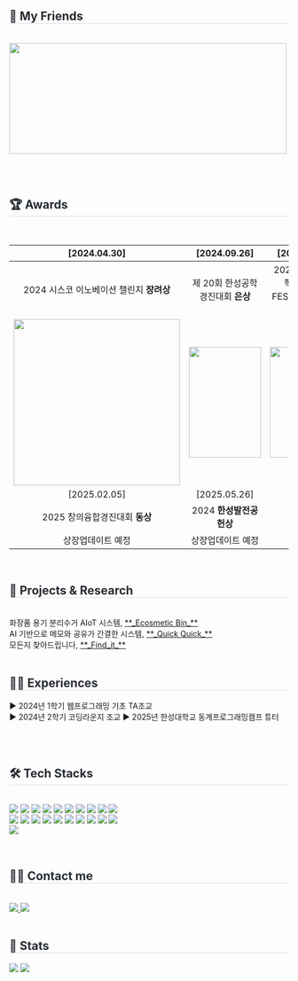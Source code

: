 <h2 style="border-bottom: 1px solid #d8dee4; color: #282d33;"> 🐶 My Friends </h2> <br> 
<a href="https://github.com/devxb/gitanimals">
<img
  src="https://render.gitanimals.org/farms/niroey"
  width="500"
  height="200"
/>
</a>

<br> <br>

<h2 style="border-bottom: 1px solid #d8dee4; color: #282d33;"> 🏆 Awards </h2> <br> 


| [2024.04.30]  | [2024.09.26]  | [2024.11.27]  |
|:-:|:-:|:-:|
| 2024 시스코 이노베이션 챌린지 **장려상**  | 제 20회 한성공학경진대회 **은상**  | 2024 SW중심대학 연합 SW FESTIVAL **최우수상**  |
| <img src="https://github.com/user-attachments/assets/3c99da22-33b7-43cd-a77d-9fdbc9829737" width="300"/> | <img src="https://github.com/user-attachments/assets/3dc48a65-daf8-4756-988a-627682315f60" width="130px" height="200px" />| <img src="https://github.com/user-attachments/assets/c5994e91-194c-4503-afb3-eea57326904c" width="130px" height="200px"> |
| [2025.02.05]  | [2025.05.26]  |   |
| 2025 창의융합경진대회 **동상**  | 2024 **한성발전공헌상** |   |
| 상장업데이트 예정 | 상장업데이트 예정 |  |


<br>
<h2 style="border-bottom: 1px solid #d8dee4; color: #282d33;"> 📄 Projects & Research </h2> <br> 
화장품 용기 분리수거 AIoT 시스템, <a href="https://github.com/HSU-REPLAY/Ecosmetic-Bin" target="_blank"> **_Ecosmetic Bin_** </a> <br>
AI 기반으로 메모와 공유가 간결한 시스템, <a href="https://github.com/HwangCheese/QuickQuick" target="_blank"> **_Quick Quick_** </a> 
<br>
모든지 찾아드립니다, <a href="https://github.com/HSU-Findit" target="_blank"> **_Find_it_** </a> <br><br>

<h2 style="border-bottom: 1px solid #d8dee4; color: #282d33;"> 💪🏻 Experiences </h2>
▶ 2024년 1학기 웹프로그래밍 기초 TA조교 <br>
▶ 2024년 2학기 코딩라운지 조교
▶ 2025년 한성대학교 동계프로그래밍캠프 튜터

<br><br>
<div style="text-align: left;">
    <h2 style="border-bottom: 1px solid #d8dee4; color: #282d33;"> 🛠️ Tech Stacks </h2> <br> 
    <div style="margin: ; text-align: left;" "text-align: left;"> <img src="https://img.shields.io/badge/Android-3DDC84?style=flat&logo=Android&logoColor=white">
          <img src="https://img.shields.io/badge/Apache Tomcat-F8DC75?style=flat&logo=Apache Tomcat&logoColor=white">
          <img src="https://img.shields.io/badge/C-A8B9CC?style=flat&logo=C&logoColor=white">
          <img src="https://img.shields.io/badge/CSS3-1572B6?style=flat&logo=CSS3&logoColor=white">
          <img src="https://img.shields.io/badge/Firebase-FFCA28?style=flat&logo=Firebase&logoColor=white">
          <img src="https://img.shields.io/badge/Figma-F24E1E?style=flat&logo=Figma&logoColor=white">
          <img src="https://img.shields.io/badge/Flutter-02569B?style=flat&logo=Flutter&logoColor=white">
          <img src="https://img.shields.io/badge/Flask-000000?style=flat&logo=Flask&logoColor=white">
          <img src="https://img.shields.io/badge/Git-F05032?style=flat&logo=Git&logoColor=white">
          <img src="https://img.shields.io/badge/HTML5-E34F26?style=flat&logo=HTML5&logoColor=white">
          <br/><img src="https://img.shields.io/badge/IOS-000000?style=flat&logo=IOS&logoColor=white">
          <img src="https://img.shields.io/badge/Java-007396?style=flat&logo=Java&logoColor=white">
          <img src="https://img.shields.io/badge/Javascript-F7DF1E?style=flat&logo=Javascript&logoColor=white">
          <img src="https://img.shields.io/badge/Linux-FCC624?style=flat&logo=Linux&logoColor=white">
          <img src="https://img.shields.io/badge/MySQL-4479A1?style=flat&logo=MySQL&logoColor=white">
          <img src="https://img.shields.io/badge/Node.js-339933?style=flat&logo=Node.js&logoColor=white">
          <img src="https://img.shields.io/badge/Notion-000000?style=flat&logo=Notion&logoColor=white">
          <img src="https://img.shields.io/badge/Oracle-F80000?style=flat&logo=Oracle&logoColor=white">
          <img src="https://img.shields.io/badge/Python-3776AB?style=flat&logo=Python&logoColor=white">
          <img src="https://img.shields.io/badge/React-61DAFB?style=flat&logo=React&logoColor=white">
          <br/><img src="https://img.shields.io/badge/Spring-6DB33F?style=flat&logo=Spring&logoColor=white">
          </div>
    </div>
    <div style="text-align: left;">
    <br><br><h2 style="border-bottom: 1px solid #d8dee4; color: #282d33;"> 🧑‍💻 Contact me </h2> <br> 
    <div style="text-align: left;"> <a href=https://hawhy.tistory.com/> <img src="https://img.shields.io/badge/Tistory-000000?style=flat&logo=Tistory&logoColor=white&link=https://hawhy.tistory.com/"> </a>
         <a href=mailto:duflssla@gmail.com> <img src="https://img.shields.io/badge/Gmail-EA4335?style=flat&logo=Gmail&logoColor=white&link=mailto:duflssla@gmail.com"> </a>
          </div>  <br> 
    <div style="text-align: left;">  </div> 
    </div>
    <div style="text-align: left;"> 
    <h2 style="border-bottom: 1px solid #d8dee4; color: #282d33;"> 🏅 Stats </h2> <div style="text-align: left;"> <img src="https://github-readme-stats.vercel.app/api?username=niroey&bg_color=180,000000,&title_color=000000&text_color=000000"
         /> <img src="https://github-readme-stats.vercel.app/api/top-langs/?username=niroey&layout=compact&bg_color=180,000000,&title_color=000000&text_color=000000"
           /> </div> 
    </div>
    
